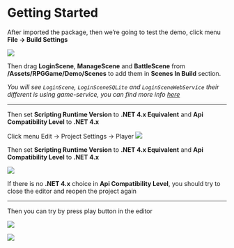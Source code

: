 # Getting Started

After imported the package, then we’re going to test the demo, click menu **File -> Build Settings**

![](../images/0VSVb8aZHV5DtWejD.png)

Then drag **LoginScene**, **ManageScene** and **BattleScene** from **/Assets/RPGGame/Demo/Scenes** to add them in **Scenes In Build** section.

*You will see `LoginScene`, `LoginSceneSQLite` and `LoginSceneWebService` their different is using game-service, you can find more info [here](../pages/017-game-service)*

* * *

Then set **Scripting Runtime Version** to **.NET 4.x Equivalent** and **Api Compatibility Level** to **.NET 4.x**

Click menu Edit → Project Settings → Player
![](https://cdn-images-1.medium.com/max/1600/0*1taaUXKewT6ZOVMc)

Then set **Scripting Runtime Version** to **.NET 4.x Equivalent** and **Api Compatibility Level** to **.NET 4.x**

![](https://cdn-images-1.medium.com/max/1600/0*AzhYdsPL_d-QrZFo)

If there is no **.NET 4.x** choice in **Api Compatibility Level**, you should try to close the editor and reopen the project again

* * *

Then you can try by press play button in the editor

![](../images/07jU_2JUhkUV6rIwR.png)

![](../images/0n9hgSh3YkRr6y3s6.png)